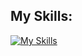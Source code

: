 ## My Skills:
[![My Skills](https://skillicons.dev/icons?i=html,php,mysql,symfony,linux,ubuntu,git,docker,postman&perline=10)](https://skillicons.dev)

